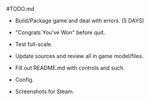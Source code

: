 #TODO.md

- Build/Package game and deal with errors. (5 DAYS)


- "Congrats You've Won" before quit.
- Test full-scale.
- Update sources and review all in game model/files.
- Fill out README.md with controls and such.
- Config.
- Screenshots for Steam.
